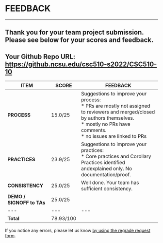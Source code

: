 # FEEDBACK
---
Thank you for your team project submission.                  Please see below for your scores and feedback.
---
## Your Github Repo URL: https://github.ncsu.edu/csc510-s2022/CSC510-10 
| ITEM | SCORE | FEEDBACK |
| --- | --- | --- |
| **PROCESS** | 15.0/25 | Suggestions to improve your process:<br/>*  PRs are mostly not assigned to reviewers and merged/closed by authors themselves.<br/>*  mostly no PRs have comments. <br/>*  no issues are linked to PRs<br/> |
| **PRACTICES** | 23.9/25 | Suggestions to improve your practices:<br>*  Core practices and Corollary Practices identified andexplained only. No documentation/proof.<br/> |
| **CONSISTENCY** | 25.0/25 | Well done. Your team has sufficient consistency. |
| **DEMO / SIGNOFF to TAs** | 25.0/25 |  |
| --- | --- | --- |
| **Total** | 78.93/100 |  |

If you notice any errors, please let us know [by using the regrade request form](https://github.ncsu.edu/CSC-510/Course/blob/main/README.md#homeworkproject-regrade-requests).
